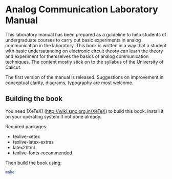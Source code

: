 Analog Communication Laboratory Manual
====================

This laboratory manual has been prepared as a guideline to help students of undergraduate courses to carry out basic experiments in analog communication in the laboratory. This book is written in a way that a student with basic undersatanding on electronic circuit theory can learn the theory and experiment for themselves the basics of analog communication techniques. The content mostly stick on to the syllabus of the University of Calicut.


The first version of the manual is released. Suggestions on improvement in conceptual clarity, diagrams, typography are most welcome.

Building the book
-----------------
You need [XeTeX] (http://wiki.smc.org.in/XeTeX) to build this book. Install it
on your operating system if not done already.

Required packages:
* texlive-xetex
* texlive-latex-extras
* latex2html
* texlive-fonts-recommended

Then build the book using:

```bash
make
```
